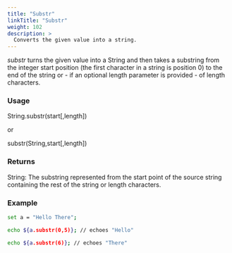 ```yaml
---
title: "Substr"
linkTitle: "Substr"
weight: 102
description: >
  Converts the given value into a string.
---
```


_substr_ turns the given value into a String and then takes a substring from the integer start position (the first character in a string is position 0) to the end of the string or - if an optional length parameter is provided - of length characters.

### Usage

String.substr(start[,length])

or

substr(String,start[,length])

### Returns

String: The substring represented from the start point of the source string containing the rest of the string or length characters.

### Example

```bash
set a = "Hello There";

echo ${a.substr(0,5)}; // echoes "Hello"

echo ${a.substr(6)}; // echoes "There"
```
